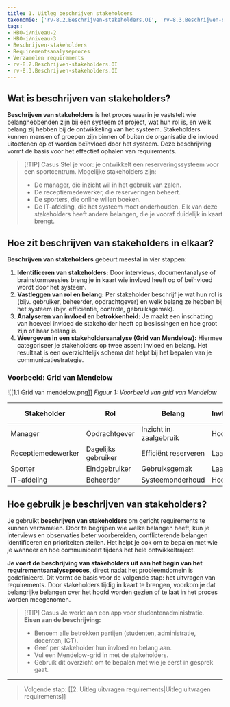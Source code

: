 ```yaml
---
title: 1. Uitleg beschrijven stakeholders
taxonomie: ['rv-8.2.Beschrijven-stakeholders.OI', 'rv-8.3.Beschrijven-stakeholders.OI']
tags:
- HBO-i/niveau-2
- HBO-i/niveau-3
- Beschrijven-stakeholders
- Requirementsanalyseproces
- Verzamelen requirements
- rv-8.2.Beschrijven-stakeholders.OI
- rv-8.3.Beschrijven-stakeholders.OI
---
```


## Wat is beschrijven van stakeholders?
**Beschrijven van stakeholders** is het proces waarin je vaststelt wie belanghebbenden zijn bij een systeem of project, wat hun rol is, en welk belang zij hebben bij de ontwikkeling van het systeem. Stakeholders kunnen mensen of groepen zijn binnen of buiten de organisatie die invloed uitoefenen op of worden beïnvloed door het systeem. Deze beschrijving vormt de basis voor het effectief ophalen van requirements.

> [!TIP] Casus
> Stel je voor: je ontwikkelt een reserveringssysteem voor een sportcentrum. Mogelijke stakeholders zijn:
> - De manager, die inzicht wil in het gebruik van zalen.
> - De receptiemedewerker, die reserveringen beheert.
> - De sporters, die online willen boeken.
> - De IT-afdeling, die het systeem moet onderhouden.
> Elk van deze stakeholders heeft andere belangen, die je vooraf duidelijk in kaart brengt.

## Hoe zit beschrijven van stakeholders in elkaar?
**Beschrijven van stakeholders** gebeurt meestal in vier stappen:
1. **Identificeren van stakeholders:** Door interviews, documentanalyse of brainstormsessies breng je in kaart wie invloed heeft op of beïnvloed wordt door het systeem.
2. **Vastleggen van rol en belang:** Per stakeholder beschrijf je wat hun rol is (bijv. gebruiker, beheerder, opdrachtgever) en welk belang ze hebben bij het systeem (bijv. efficiëntie, controle, gebruiksgemak).
3. **Analyseren van invloed en betrokkenheid:** Je maakt een inschatting van hoeveel invloed de stakeholder heeft op beslissingen en hoe groot zijn of haar belang is.
4. **Weergeven in een stakeholdersanalyse (Grid van Mendelow):** Hiermee categoriseer je stakeholders op twee assen: invloed en belang. Het resultaat is een overzichtelijk schema dat helpt bij het bepalen van je communicatiestrategie.

### Voorbeeld: Grid van Mendelow

![[1.1 Grid van mendelow.png]]
*Figuur 1: Voorbeeld van grid van Mendelow*

| Stakeholder        | Rol                 | Belang                 | Invloed | Positie in Grid |
| ------------------ | ------------------- | ---------------------- | ------- | --------------- |
| Manager            | Opdrachtgever       | Inzicht in zaalgebruik | Hoog    | B               |
| Receptiemedewerker | Dagelijks gebruiker | Efficiënt reserveren   | Laag    | C               |
| Sporter            | Eindgebruiker       | Gebruiksgemak          | Laag    | C               |
| IT-afdeling        | Beheerder           | Systeemonderhoud       | Hoog    | A               |

## Hoe gebruik je beschrijven van stakeholders?
Je gebruikt **beschrijven van stakeholders** om gericht requirements te kunnen verzamelen. Door te begrijpen wie welke belangen heeft, kun je interviews en observaties beter voorbereiden, conflicterende belangen identificeren en prioriteiten stellen. Het helpt je ook om te bepalen met wie je wanneer en hoe communiceert tijdens het hele ontwikkeltraject.

**Je voert de beschrijving van stakeholders uit aan het begin van het requirementsanalyseproces**, direct nadat het probleemdomein is gedefinieerd. Dit vormt de basis voor de volgende stap: het uitvragen van requirements. Door stakeholders tijdig in kaart te brengen, voorkom je dat belangrijke belangen over het hoofd worden gezien of te laat in het proces worden meegenomen.

> [!TIP] Casus
> Je werkt aan een app voor studentenadministratie.  
> **Eisen aan de beschrijving:**
> - Benoem alle betrokken partijen (studenten, administratie, docenten, ICT).
> - Geef per stakeholder hun invloed en belang aan.
> - Vul een Mendelow-grid in met de stakeholders.
> - Gebruik dit overzicht om te bepalen met wie je eerst in gesprek gaat.

---

> Volgende stap: [[2. Uitleg uitvragen requirements|Uitleg uitvragen requirements]]
